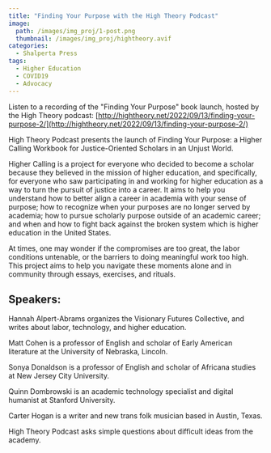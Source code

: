 ```yaml
---
title: "Finding Your Purpose with the High Theory Podcast"
image: 
  path: /images/img_proj/1-post.png
  thumbnail: /images/img_proj/hightheory.avif
categories:
  - Shalperta Press
tags:
  - Higher Education
  - COVID19
  - Advocacy
---
```


Listen to a recording of the "Finding Your Purpose" book launch, hosted by the High Theory podcast: [http://hightheory.net/2022/09/13/finding-your-purpose-2/](http://hightheory.net/2022/09/13/finding-your-purpose-2/)

High Theory Podcast presents the launch of Finding Your Purpose: a Higher Calling Workbook for Justice-Oriented Scholars in an Unjust World.

Higher Calling is a project for everyone who decided to become a scholar because they believed in the mission of higher education, and specifically, for everyone who saw participating in and working for higher education as a way to turn the pursuit of justice into a career. It aims to help you understand how to better align a career in academia with your sense of purpose; how to recognize when your purposes are no longer served by academia; how to pursue scholarly purpose outside of an academic career; and when and how to fight back against the broken system which is higher education in the United States.

At times, one may wonder if the compromises are too great, the labor conditions untenable, or the barriers to doing meaningful work too high. This project aims to help you navigate these moments alone and in community through essays, exercises, and rituals.

## Speakers:

Hannah Alpert-Abrams organizes the Visionary Futures Collective, and writes about labor, technology, and higher education.

Matt Cohen is a professor of English and scholar of Early American literature at the University of Nebraska, Lincoln.

Sonya Donaldson is a professor of English and scholar of Africana studies at New Jersey City University.

Quinn Dombrowski is an academic technology specialist and digital humanist at Stanford University.

Carter Hogan is a writer and new trans folk musician based in Austin, Texas.

High Theory Podcast asks simple questions about difficult ideas from the academy.
 
<!-- 
[Register for the project launch: June 17, 2022 at 4pm est](https://www.eventbrite.com/e/book-launch-finding-your-purpose-a-higher-calling-workbook-tickets-346145318967)

[Pre-Order a printed copy now.](https://square.link/u/LJQuKeHX) -->